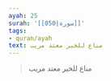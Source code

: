 ```yaml
---
ayah: 25
surah: '[[050|سورة]]'
tags:
- quran/ayah
text: مناع للخير معتد مريب
---
```

> مناع للخير معتد مريب
